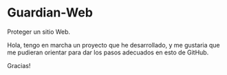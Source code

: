 # Guardian-Web
Proteger un sitio Web.


Hola, tengo en marcha un proyecto que he desarrollado, y me gustaria que me pudieran orientar para dar los pasos adecuados en esto 
de GitHub.

Gracias!
